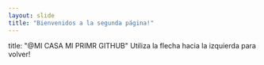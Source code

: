```yaml
---
layout: slide
title: "Bienvenidos a la segunda página!"
---
```

title:  "@MI CASA MI PRIMR GITHUB"
Utiliza la flecha hacia la izquierda para volver!
